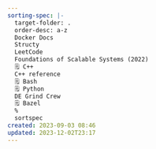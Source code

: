 ```yaml
---
sorting-spec: |-
  target-folder: .
  order-desc: a-z
  Docker Docs
  Structy
  LeetCode
  Foundations of Scalable Systems (2022) 
  🗒️ C++
  C++ reference
  🗒️ Bash
  🗒️ Python
  DE Grind Crew
  🗒️ Bazel
  %
  sortspec
created: 2023-09-03 08:46
updated: 2023-12-02T23:17
---
```




